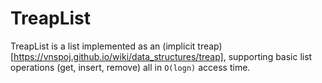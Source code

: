 # TreapList

TreapList is a list implemented as an (implicit treap)[https://vnspoj.github.io/wiki/data_structures/treap], supporting basic list operations (get, insert, remove) all in `O(logn)` access time.